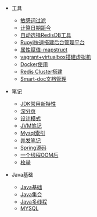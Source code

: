 <!-- _navbar.md --> 
 
* 工具
  * [敏感词过滤](notes/tools/sensitive.md)
  * [计算日期距今](notes/tools/intervalday.md)
  * [自动选择RedisDB工具](notes/tools/redisdb.md)
  * [Ruoyi快速搭建后台管理平台](notes/tools/ruoyi.md)
  * [属性赋值-mapstruct](notes/tools/mapstruct.md)
  * [vagrant+virtualbox搭建虚拟机](notes/tools/搭建虚拟机.md)
  * [Docker使用](notes/tools/docker.md)
  * [Redis Cluster搭建](notes/tools/rediscluster.md)
  * [Smart-doc文档管理](notes/tools/smartdoc.md)

* 笔记
  * [JDK常用新特性](notes/notepad/jdk新特性.md)
  * [深分页](notes/notepad/深分页.md)
  * [设计模式](notes/notepad/设计模式.md)
  * [JVM笔记](notes/notepad/JVM笔记.md)
  * [Mysql索引](notes/notepad/Mysql索引.md)
  * [并发笔记](notes/notepad/并发笔记.md)
  * [Spring源码](notes/notepad/spring启动相关.md)
  * [一个线程OOM后](notes/notepad/oom.md)
  * [枚举](notes/notepad/enums.md)

* Java基础
  * [Java基础](notes/basis/java基础.md)
  * [Java集合](notes/basis/java集合.md)
  * [Java多线程](notes/basis/java多线程.md)
  * [MYSQL](notes/basis/mysql.md)
